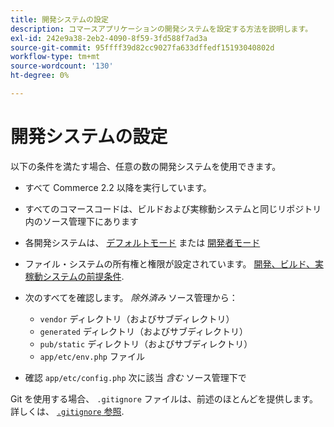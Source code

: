 ```yaml
---
title: 開発システムの設定
description: コマースアプリケーションの開発システムを設定する方法を説明します。
exl-id: 242e9a38-2eb2-4090-8f59-3fd588f7ad3a
source-git-commit: 95ffff39d82cc9027fa633dffedf15193040802d
workflow-type: tm+mt
source-wordcount: '130'
ht-degree: 0%

---
```


# 開発システムの設定

以下の条件を満たす場合、任意の数の開発システムを使用できます。

- すべて Commerce 2.2 以降を実行しています。
- すべてのコマースコードは、ビルドおよび実稼動システムと同じリポジトリ内のソース管理下にあります
- 各開発システムは、 [デフォルトモード](../bootstrap/application-modes.md#default-mode) または [開発者モード](../bootstrap/application-modes.md#developer-mode)
- ファイル・システムの所有権と権限が設定されています。 [開発、ビルド、実稼動システムの前提条件](../deployment/technical-details.md).
- 次のすべてを確認します。 _除外済み_ ソース管理から：

   - `vendor` ディレクトリ（およびサブディレクトリ）
   - `generated` ディレクトリ（およびサブディレクトリ）
   - `pub/static` ディレクトリ（およびサブディレクトリ）
   - `app/etc/env.php` ファイル

- 確認 `app/etc/config.php` 次に該当 _含む_ ソース管理下で

Git を使用する場合、 `.gitignore` ファイルは、前述のほとんどを提供します。 詳しくは、 [`.gitignore` 参照](../reference/config-reference-gitignore.md).
